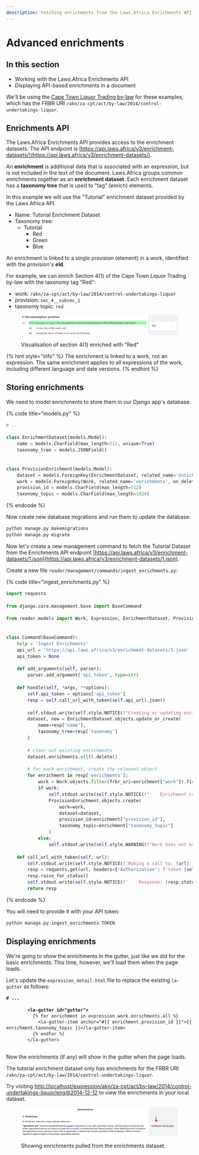 ```yaml
---
description: Fetching enrichments from the Laws.Africa Enrichments API.
---
```


# Advanced enrichments

## In this section

* Working with the Laws.Africa Enrichments API
* Displaying API-based enrichments in a document

We'll be using the [Cape Town Liquor Trading by-law](https://openbylaws.org.za/akn/za-cpt/act/by-law/2014/control-undertakings-liquor/eng@2014-12-12) for these examples, which has the FRBR URI `/akn/za-cpt/act/by-law/2014/control-undertakings-liquor`.

## Enrichments API

The Laws.Africa Enrichments API provides access to the enrichment datasets. The API endpoint is [https://api.laws.africa/v3/enrichment-datasets/](https://api.laws.africa/v3/enrichment-datasets/).

An **enrichment** is additional data that is associated with an expression, but is not included in the text of the document. Laws.Africa groups common enrichments together as an **enrichment dataset**. Each enrichment dataset has a **taxonomy tree** that is used to "tag" (enrich) elements.

In this example we will use the "Tutorial" enrichment dataset provided by the Laws.Africa API.

* Name: Tutorial Enrichment Dataset
* Taxonomy tree:
  * Tutorial
    * Red
    * Green
    * Blue

An enrichment is linked to a single provision (element) in a work, identified with the provision's **eId**.&#x20;

For example, we can enrich Section 4(1) of the Cape Town Liquor Trading by-law with the taxonomy tag "Red":

* work: `/akn/za-cpt/act/by-law/2014/control-undertakings-liquor`
* provision: `sec_4__subsec_1`
* taxonomy topic: `red`

<figure><img src="../../.gitbook/assets/image (14).png" alt=""><figcaption><p>Visualisation of section 4(1) enriched with "Red"</p></figcaption></figure>

{% hint style="info" %}
The enrichment is linked to a work, not an expression. The same enrichment applies to all expressions of the work, including different language and date versions.
{% endhint %}

## Storing enrichments

We need to model enrichments to store them in our Django app's database.

{% code title="models.py" %}
```python
# ...

class EnrichmentDataset(models.Model):
    name = models.CharField(max_length=512, unique=True)
    taxonomy_tree = models.JSONField()


class ProvisionEnrichment(models.Model):
    dataset = models.ForeignKey(EnrichmentDataset, related_name='enrichments', on_delete=models.CASCADE)
    work = models.ForeignKey(Work, related_name='enrichments', on_delete=models.CASCADE)
    provision_id = models.CharField(max_length=512)
    taxonomy_topic = models.CharField(max_length=1024)
```
{% endcode %}

Now create new database migrations and run them to update the database:

```sh
python manage.py makemigrations
python manage.py migrate
```

Now let's create a new management command to fetch the Tutorial Dataset from the Enrichments API endpoint [https://api.laws.africa/v3/enrichment-datasets/1.json](https://api.laws.africa/v3/enrichment-datasets/1.json).

Create a new file `reader/management/commands/ingest_enrichments.py`:

{% code title="ingest_enrichments.py" %}
```python
import requests

from django.core.management.base import BaseCommand

from reader.models import Work, Expression, EnrichmentDataset, ProvisionEnrichment


class Command(BaseCommand):
    help = 'Ingest Enrichments'
    api_url = 'https://api.laws.africa/v3/enrichment-datasets/1.json'
    api_token = None

    def add_arguments(self, parser):
        parser.add_argument('api_token', type=str)

    def handle(self, *args, **options):
        self.api_token = options['api_token']
        resp = self.call_url_with_token(self.api_url).json()

        self.stdout.write(self.style.NOTICE(f"Creating or updating enrichment dataset {resp['name']}"))
        dataset, new = EnrichmentDataset.objects.update_or_create(
            name=resp['name'],
            taxonomy_tree=resp['taxonomy']
        )

        # clear out existing enrichments
        dataset.enrichments.all().delete()

        # for each enrichment, create the relevant object
        for enrichment in resp['enrichments']:
            work = Work.objects.filter(frbr_uri=enrichment["work"]).first()
            if work:
                self.stdout.write(self.style.NOTICE(f"    Enrichment created for {enrichment['work']} -- {enrichment['provision_id']}"))
                ProvisionEnrichment.objects.create(
                    work=work,
                    dataset=dataset,
                    provision_id=enrichment["provision_id"],
                    taxonomy_topic=enrichment["taxonomy_topic"]
                )
            else:
                self.stdout.write(self.style.WARNING(f"Work does not exist: {enrichment['work']}"))

    def call_url_with_token(self, url):
        self.stdout.write(self.style.NOTICE(f'Making a call to: {url}'))
        resp = requests.get(url, headers={'Authorization': f'token {self.api_token}'})
        resp.raise_for_status()
        self.stdout.write(self.style.NOTICE(f'    Response: {resp.status_code}'))
        return resp

```
{% endcode %}

You will need to provide it with your API token:

```bash
python manage.py ingest_enrichments TOKEN
```

## Displaying enrichments

We're going to show the enrichments in the gutter, just like we did for the basic enrichments. This time, however, we'll load them when the page loads.

Let's update the `expression_detail.html` file to replace the existing `la-gutter` as follows:

<pre class="language-markup" data-title="expression_detail.html"><code class="lang-markup"><strong># ...
</strong><strong>
</strong><strong>        &#x3C;la-gutter id="gutter">
</strong>          {% for enrichment in expression.work.enrichments.all %}
            &#x3C;la-gutter-item anchor="#{{ enrichment.provision_id }}">{{ enrichment.taxonomy_topic }}&#x3C;/la-gutter-item>
          {% endfor %}
        &#x3C;/la-gutter>

</code></pre>

Now the enrichments (if any) will show in the gutter when the page loads.

The tutorial enrichment dataset only has enrichments for the FRBR URI `/akn/za-cpt/act/by-law/2014/control-undertakings-liquor`.

Try visiting [http://localhost/expression/akn/za-cpt/act/by-law/2014/control-undertakings-liquor/eng@2014-12-12](http://localhost/expression/akn/za-cpt/act/by-law/2014/control-undertakings-liquor/eng@2014-12-12) to view the enrichments in your local dataset.

<figure><img src="../../.gitbook/assets/image (15).png" alt=""><figcaption><p>Showing enrichments pulled from the enrichments dataset.</p></figcaption></figure>
